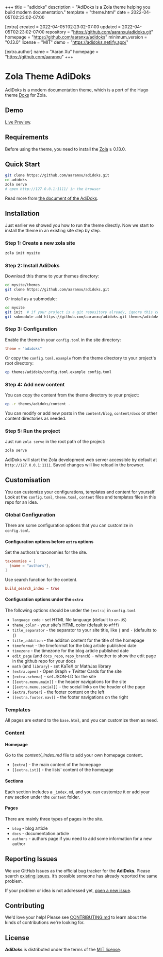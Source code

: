 
+++
title = "adidoks"
description = "AdiDoks is a Zola theme helping you build modern documentation."
template = "theme.html"
date = 2022-04-05T02:23:02-07:00

[extra]
created = 2022-04-05T02:23:02-07:00
updated = 2022-04-05T02:23:02-07:00
repository = "https://github.com/aaranxu/adidoks.git"
homepage = "https://github.com/aaranxu/adidoks"
minimum_version = "0.13.0"
license = "MIT"
demo = "https://adidoks.netlify.app/"

[extra.author]
name = "Aaran Xu"
homepage = "https://github.com/aaranxu"
+++        

# Zola Theme AdiDoks

AdiDoks is a modern documentation theme, which is a port of the Hugo
theme [Doks](https://github.com/h-enk/doks) for Zola.

## Demo

[Live Preview](https://adidoks.netlify.app/).

## Requirements

Before using the theme, you need to install the [Zola](https://www.getzola.org/documentation/getting-started/installation/) ≥ 0.13.0.

## Quick Start

```bash
git clone https://github.com/aaranxu/adidoks.git
cd adidoks
zola serve
# open http://127.0.0.1:1111/ in the browser
```

Read more from [the document of the AdiDoks](https://adidoks.org/docs/getting-started/introduction/).

## Installation

Just earlier we showed you how to run the theme directly. Now we start to
install the theme in an existing site step by step.

### Step 1: Create a new zola site

```bash
zola init mysite
```

### Step 2: Install AdiDoks

Download this theme to your themes directory:

```bash
cd mysite/themes
git clone https://github.com/aaranxu/adidoks.git
```

Or install as a submodule:

```bash
cd mysite
git init  # if your project is a git repository already, ignore this command
git submodule add https://github.com/aaranxu/adidoks.git themes/adidoks
```

### Step 3: Configuration

Enable the theme in your `config.toml` in the site directory:

```toml
theme = "adidoks"
```

Or copy the `config.toml.example` from the theme directory to your project's
root directory:

```bash
cp themes/adidoks/config.toml.example config.toml
```

### Step 4: Add new content

You can copy the content from the theme directory to your project:

```bash
cp -r themes/adidoks/content .
```

You can modify or add new posts in the `content/blog`, `content/docs` or other
content directories as needed.

### Step 5: Run the project

Just run `zola serve` in the root path of the project:

```bash
zola serve
```

AdiDoks will start the Zola development web server accessible by default at
`http://127.0.0.1:1111`. Saved changes will live reload in the browser.

## Customisation

You can customize your configurations, templates and content for yourself. Look
at the `config.toml`, `theme.toml`, `content` files and templates files in this
repo for an idea.

### Global Configuration

There are some configuration options that you can customize in `config.toml`.

#### Configuration options before `extra` options

Set the authors's taxonomies for the site.

```toml
taxonomies = [
  {name = "authors"},
]
```

Use search function for the content.

```toml
build_search_index = true
```

#### Configuration options under the `extra`

The following options should be under the `[extra]` in `config.toml`

- `language_code` - set HTML file language (default to `en-US`)
- `theme_color` - your site's HTML color (default to `#fff`)
- `title_separator` - the separator to your site title, like `|` and `-` (defaults to `|`)
- `title_addition` - the additon content for the title of the homepage
- `timeformat` - the timeformat for the blog article published date
- `timezone` - the timezone for the blog article published date
- `edit_page` (and `docs_repo`, `repo_branch`) - whether to show the edit page in the github repo for your docs
- `math` (and `library`) - set KaTeX or MathJax library
- `[extra.open]` - Open Graph + Twitter Cards for the site
- `[extra.schema]` - set JSON-LD for the site
- `[[extra.menu.main]]` - the header navigations for the site
- `[[extra.menu.social]]` - the social links on the header of the page
- `[extra.footer]` - the footer content on the left
- `[[extra.footer.nav]]` - the footer navigations on the right

### Templates

All pages are extend to the `base.html`, and you can customize them as need.

### Content

#### Homepage

Go to the *content/_index.md* file to add your own homepage content.

- `[extra]` - the main content of the homepage
- `[[extra.ist]]` - the lists' content of the homepage

#### Sections

Each section includes a `_index.md`, and you can customize it or add your new
section under the `content` folder.

#### Pages

There are mainly three types of pages in the site.

- `blog` - blog article
- `docs` - documentation article
- `authors` - authors page if you need to add some information for a new author

## Reporting Issues

We use GitHub Issues as the official bug tracker for the **AdiDoks**. Please
search [existing issues](https://github.com/aaranxu/adidoks/issues). It’s
possible someone has already reported the same problem.

If your problem or idea is not addressed yet, [open a new issue](https://github.com/aaranxu/adidoks/issues/new).

## Contributing

We'd love your help! Please see [CONTRIBUTING.md](./CONTRIBUTING.md) to learn
about the kinds of contributions we're looking for.

## License

**AdiDoks** is distributed under the terms of the
[MIT license](https://github.com/aaranxu/adidoks/blob/main/LICENSE).

        